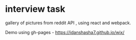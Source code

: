 # interview task


gallery of pictures from reddit API , using react and webpack.

Demo using gh-pages - https://idanshasha7.github.io/wix/
